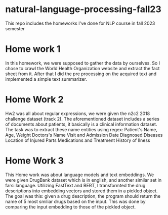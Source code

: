 # natural-language-processing-fall23
 This repo includes the homeworks I've done for NLP course in fall 2023 semester

# Home work 1
 In this homework, we were supposed to gather the data by ourselves.
 So I chose to crawl the World Health Organization website and extract the fact sheet from it.
 After that I did the pre processing on the acquired text and implemented a simple text summarizer.


# Home Work 2
Hw2 was all about regular expressions, we were given the n2c2 2018 challenge dataset (track 2).
The aforementioned dataset includes a series of documents about patients, it basically is a clinical information dataset.
The task was to extract these name entities using regex:
    Patient's Name, Age, Weight
    Doctors's Name
    Visit and Admission Date
    Diagnosed Diseases
    Location of Injured Parts
    Medications and Treatment
    History of Ilness


# Home Work 3
 This Home work was about language models and text embeddings.
 We were given DrugBank dataset which is in english, and another similar set in farsi language. 
 Utilizing FastText and BERT, I transformted the drug descriptions into embedding vectors and stored them in a pickled object.
 The goal was this: given a drug description, the program should return the name of 5 most smiliar drugs based on the input.
 This was done by comparing the input embedding to those of the pickled object.